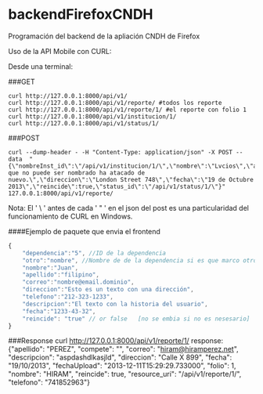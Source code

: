 backendFirefoxCNDH
==================

Programación del backend de la apliación CNDH de Firefox

Uso de la API Mobile con CURL:

Desde una terminal:

###GET

	curl http://127.0.0.1:8000/api/v1/
	curl http://127.0.0.1:8000/api/v1/reporte/ #todos los reporte
	curl http://127.0.0.1:8000/api/v1/reporte/1/ #el reporte con folio 1
	curl http://127.0.0.1:8000/api/v1/institucion/1/
	curl http://127.0.0.1:8000/api/v1/status/1/

###POST 

	curl --dump-header - -H "Content-Type: application/json" -X POST --data  "{\"nombreInst_id\":\"/api/v1/institucion/1/\",\"nombre\":\"Lvcios\",\"apellido\":\"Malfoy\",\"correo\":\"lmalfoi@slytherin.hogwarts.uk\",\"telefono\":\"123456780\",\"descripcion\":\"El que no puede ser nombrado ha atacado de nuevo.\",\"direccion\":\"London Street 748\",\"fecha\":\"19 de Octubre 2013\",\"reincide\":true,\"status_id\":\"/api/v1/status/1/\"}" 127.0.0.1:8000/api/v1/reporte/
		
Nota: El ' \ ' antes de cada ' " ' en el json del post es una particularidad del funcionamiento de CURL en Windows.

####Ejemplo de paquete que envia el frontend
```js
{
	"dependencia":"5", //ID de la dependencia
	"otro":"nombre", //Nombre de de la dependencia si es que marco otro  [no se embia si no es nesesario]
	"nombre":"Juan", 
	"apellido":"filipino",
	"correo":"nombre@email.dominio",
	"direccion":"Esto es un texto con una dirección",
	"telefono":"212-323-1233",
	"descripcion":"El texto con la historia del usuario",
	"fecha":"1233-43-32",
	"reincide": "true" // or false   [no se embia si no es nesesario]
}
```

###Response 
	curl http://127.0.0.1:8000/api/v1/reporte/1/
	response: {"apellido": "PEREZ", "compete": "", "correo": "hiram@hiramperez.net", "descripcion": "aspdashdlkasjld", "direccion": "Calle  X 899", "fecha": "19/10/2013", "fechaUpload": "2013-12-11T15:29:29.733000", "folio": 1, "nombre": "HIRAM", "reincide": true, "resource_uri": "/api/v1/reporte/1/", "telefono": "741852963"} 
